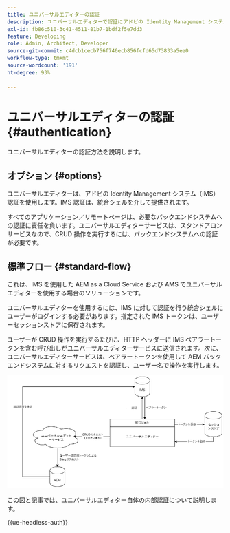 ```yaml
---
title: ユニバーサルエディターの認証
description: ユニバーサルエディターで認証にアドビの Identity Management システム（IMS）を使用する方法について説明します。
exl-id: fb86c510-3c41-4511-81b7-1bdf2f5e7dd3
feature: Developing
role: Admin, Architect, Developer
source-git-commit: c4dcb1cecb756f746ecb856fcfd65d73833a5ee0
workflow-type: tm+mt
source-wordcount: '191'
ht-degree: 93%

---
```



# ユニバーサルエディターの認証 {#authentication}

ユニバーサルエディターの認証方法を説明します。

## オプション {#options}

ユニバーサルエディターは、アドビの Identity Management システム（IMS）認証を使用します。IMS 認証は、統合シェルを介して提供されます。

すべてのアプリケーション／リモートページは、必要なバックエンドシステムへの認証に責任を負います。ユニバーサルエディターサービスは、スタンドアロンサービスなので、CRUD 操作を実行するには、バックエンドシステムへの認証が必要です。

## 標準フロー {#standard-flow}

これは、IMS を使用した AEM as a Cloud Service および AMS でユニバーサルエディターを使用する場合のソリューションです。

ユニバーサルエディターを使用するには、IMS に対して認証を行う統合シェルにユーザーがログインする必要があります。指定された IMS トークンは、ユーザーセッションストアに保存されます。

ユーザーが CRUD 操作を実行するたびに、HTTP ヘッダーに IMS ベアラートークンを含む呼び出しがユニバーサルエディターサービスに送信されます。次に、ユニバーサルエディターサービスは、ベアラートークンを使用して AEM バックエンドシステムに対するリクエストを認証し、ユーザー名で操作を実行します。

![標準認証フロー](assets/standard-flow.png)

この図と記事では、ユニバーサルエディター自体の内部認証について説明します。

{{ue-headless-auth}}
